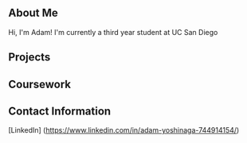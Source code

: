 ## About Me
Hi, I'm Adam! I'm currently a third year student at UC San Diego

## Projects

## Coursework


## Contact Information
[LinkedIn] (https://www.linkedin.com/in/adam-yoshinaga-744914154/)


